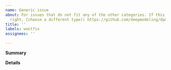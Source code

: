 ```yaml
---
name: Generic issue
about: For issues that do not fit any of the other categories. If this doesn’t work
  right, [choose a different type]( https://github.com/deepmodeling/dpdata/issues/new/choose).
title: ''
labels: wontfix
assignees: ''

---
```


**Summary**

<!--Please provide a clear and concise description of what the question is.-->

**Details**

<!--Please explain the issue in detail here-->

